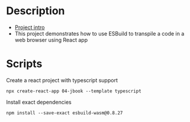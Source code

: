 # Description

- [Project intro](https://www.udemy.com/course/react-and-typescript-build-a-portfolio-project/learn/lecture/24209032#content)
- This project demonstrates how to use ESBuild to transpile a code in a web browser using React app

# Scripts
Create a react project with typescript support
```shell
npx create-react-app 04-jbook --template typescript
```

Install exact dependencies
```shell
npm install --save-exact esbuild-wasm@0.8.27
```